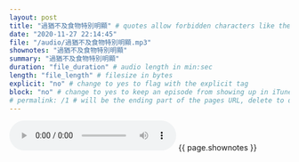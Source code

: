 ```yaml
---
layout: post
title: "過猶不及食物特別明顯" # quotes allow forbidden characters like the colon
date: "2020-11-27 22:14:45"
file: "/audio/過猶不及食物特別明顯.mp3"
shownotes: "過猶不及食物特別明顯"
summary: "過猶不及食物特別明顯"
duration: "file_duration" # audio length in min:sec
length: "file_length" # filesize in bytes
explicit: "no" # change to yes to flag with the explicit tag
block: "no" # change to yes to keep an episode from showing up in iTunes
# permalink: /1 # will be the ending part of the pages URL, delete to default to the title
---
```


<audio controls>
<source src="{{site.url}}{{site.baseurl}}{{ page.file }}" type="audio/x-mp3">
Your browser does not support the audio element.
</audio>
{{ page.shownotes }}
